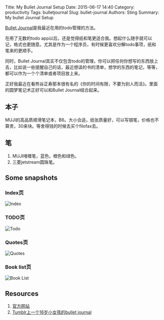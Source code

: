 Title: My Bullet Journal Setup
Date: 2015-06-17 14:40
Category: productivity
Tags: bulletjournal
Slug: bullet-journal
Authors: Sting
Summary: My bullet Journal Setup

[Bullet Journal](http://bulletjournal.com/)是我最近在用的todo管理的方法。

在用了无数的todo app以后，还是觉得纸和笔更适合我。想起什么随手就可以记，格式也更随意。尤其是作为一个程序员，有时候更喜欢分解todo事项，纸和笔来的更顺手。

同时，Bullet Journal其实不仅包含todo的管理，你可以把任何你想写的东西放上去，比如说一些提醒自己的话，最近想读的书的清单，想学的东西的笔记，等等，都可以作为一个个清单或者项目放上来。

正好我最近在看熊谷正寿那本很有名的《你的时间有限，不要为别人而活》。里面的圆梦笔记术正好可以和Bullet Journal结合起来。

## 本子

MUJI的高品质顺滑笔记本，B6。大小合适，纸张质量好，可以写钢笔，价格也不算贵，30来块。等舍得钱的时候去买个filofax去。

## 笔

1. MUJI啫喱笔，蓝色，橙色和绿色。
2. 三菱jetstream圆珠笔。

## Some snapshots

### Index页

![Index](/images/bj_index.JPG)

### TODO页

![Todo](/images/bj_todo.JPG)

### Quotes页

![Quotes](/images/bj_quote.JPG)

### Book list页

![Book List](/images/bj_booklist.JPG)

## Resources

1. [官方网站](http://bulletjournal.com/) 
2. [Tumblr上一个16岁小女孩的bullet journal](http://studyign.tumblr.com/post/115906351952/4-8-15-10-16pm-an-anonymous-wanted-to-know-how-i) 

